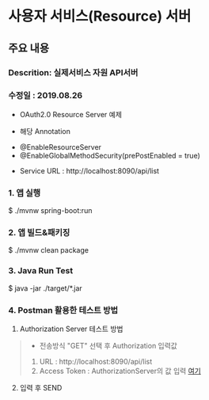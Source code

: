 
# 사용자 서비스(Resource) 서버 
## 주요 내용

### Descrition: 실제서비스 자원 API서버
### 수정일 : 2019.08.26

* OAuth2.0 Resource Server 예제 

* 해당 Annotation 
- @EnableResourceServer
- @EnableGlobalMethodSecurity(prePostEnabled = true)

* Service URL : http://localhost:8090/api/list


### 1. 앱 실행
$ ./mvnw spring-boot:run

### 2. 앱 빌드&패키징
$ ./mvnw clean package 

### 3. Java Run Test
$ java -jar ./target/*.jar 

### 4. Postman 활용한 테스트 방법
1) Authorization Server 테스트 방법
> - 전송방식 "GET" 선택 후 Authorization 입력값<p>
> 1) URL : http://localhost:8090/api/list
> 2) Access Token : AuthorizationServer의 값 입력 [여기](Get.Key.md)

2) 입력 후 SEND <p>